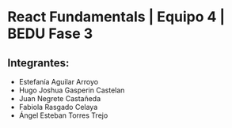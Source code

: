 # React Fundamentals | Equipo 4 | BEDU Fase 3
## Integrantes:
- Estefanía Aguilar Arroyo
- Hugo Joshua Gasperin Castelan
- Juan Negrete Castañeda
- Fabiola Rasgado Celaya
- Ángel Esteban Torres Trejo


